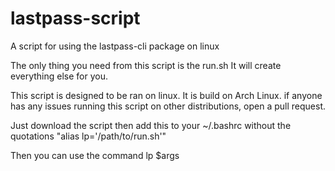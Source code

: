 # lastpass-script
A script for using the lastpass-cli package on linux

The only thing you need from this script is the run.sh
It will create everything else for you.

This script is designed to be ran on linux. It is build on Arch Linux. 
if anyone has any issues running this script on other distributions, open a pull request.

Just download the script then add this to your ~/.bashrc without the quotations "alias lp='/path/to/run.sh'"

Then you can use the command lp $args
